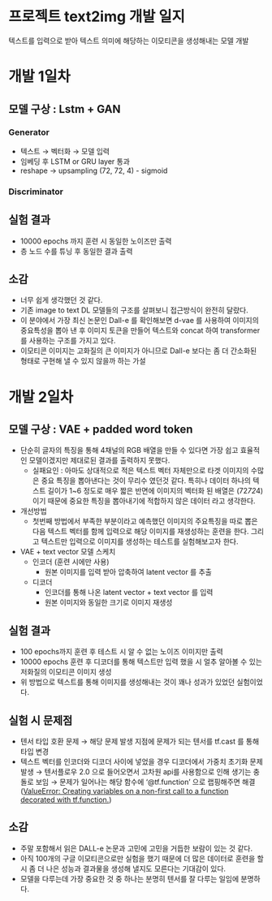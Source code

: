 # 프로젝트 text2img 개발 일지

텍스트를 입력으로 받아 텍스트 의미에 해당하는 이모티콘을 생성해내는 모델 개발

# 개발 1일차

## 모델 구상 : Lstm + GAN

### Generator

- 텍스트 → 벡터화 → 모델 입력
- 임베딩 후 LSTM or GRU layer 통과
- reshape → upsampling (72, 72, 4) - sigmoid

### Discriminator

## 실험 결과

- 10000 epochs 까지 훈련 시 동일한 노이즈만 출력
- 층 노드 수를 튜닝 후 동일한 결과 출력

## 소감

- 너무 쉽게 생각했던 것 같다.
- 기존 image to text DL 모델들의 구조를 살펴보니 접근방식이 완전히 달랐다.
- 이 분야에서 가장 최신 논문인 Dall-e 를 확인해보면 d-vae 를 사용하여 이미지의 중요특성을 뽑아 낸 후 이미지 토큰을 만들어 텍스트와 concat 하여 transformer 를 사용하는 구조를 가지고 있다.
- 이모티콘 이미지는 고화질의 큰 이미지가 아니므로 Dall-e 보다는 좀 더 간소화된 형태로 구현해 낼 수 있지 않을까 하는 가설

# 개발 2일차

## 모델 구상 : VAE + padded word token

- 단순히 글자의 특징을 통해 4채널의 RGB 배열을 만들 수 있다면 가장 쉽고 효율적인 모델이겠지만 제대로된 결과를 출력하지 못했다.
    - 실패요인 : 아마도 상대적으로 적은 텍스트 벡터 자체만으로 타겟 이미지의 수많은 중요 특징을 뽑아낸다는 것이 무리수 였던것 같다. 특히나 데이터 하나의 텍스트 길이가 1~6 정도로 매우 짧은 반면에 이미지의 벡터화 된 배열은 (72*72*4) 이기 때문에 중요한 특징을 뽑아내기에 적합하지 않은 데이터 라고 생각한다.
- 개선방법
    - 첫번째 방법에서 부족한 부분이라고 예측했던 이미지의 주요특징을 따로 뽑은 다음 텍스트 벡터를 함께 입력으로 해당 이미지를 재생성하는 훈련을 한다. 그리고 텍스트만 입력으로 이미지를 생성하는 테스트를 실험해보고자 한다.
- VAE + text vector 모델 스케치
    - 인코더 (훈련 시에만 사용)
        - 원본 이미지를 입력 받아 압축하여 latent vector 를 추출
    - 디코더
        - 인코더를 통해 나온 latent vector + text vector 를 입력
        - 원본 이미지와 동일한 크기로 이미지 재생성

## 실험 결과

- 100 epochs까지 훈련 후 테스트 시 알 수 없는 노이즈 이미지만 출력
- 10000 epochs 훈련 후 디코더를 통해 텍스트만 입력 했을 시 얼추 알아볼 수 있는 저화질의 이모티콘 이미지 생성
- 위 방법으로 텍스트를 통해 이미지를 생성해내는 것이 꽤나 성과가 있었던 실험이었다.

## 실험 시 문제점

- 텐서 타입 호환 문제 → 해당 문제 발생 지점에 문제가 되는 텐서를 tf.cast 를 통해 타입 변경
- 텍스트 벡터를 인코더와 디코더 사이에 넣었을 경우 디코더에서 가중치 초기화 문제 발생 → 텐서플로우 2.0 으로 들어오면서 고차원 api를 사용함으로 인해 생기는 충돌로 보임 → 문제가 일어나는 해당 함수에 ‘@tf.function’ 으로 랩핑해주면 해결 ([ValueError: Creating variables on a non-first call to a function decorated with tf.function.](https://www.notion.so/TF-ValueError-Creating-variables-on-a-non-first-call-to-a-function-decorated-with-tf-function-8aa96453f90b48deaa5807d84f070113))

## 소감

- 주말 포함해서 읽은 DALL-e 논문과 고민에 고민을 거듭한 보람이 있는 것 같다.
- 아직 100개의 구글 이모티콘으로만 실험을 했기 때문에 더 많은 데이터로 훈련을 할 시 좀 더 나은 성능과 결과물을 생성해 낼지도 모른다는 기대감이 있다.
- 모델을 다루는데 가장 중요한 것 중 하나는 분명히 텐서를 잘 다루는 일임에 분명하다.
